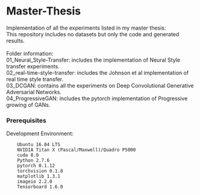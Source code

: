 # Master-Thesis
Implementation of all the experiments listed in my master thesis:<br />
This repository includes no datasets but only the code and generated results.
<br />
<br />
Folder information:<br />
01_Neural_Style-Transfer: includes the implementation of Neural Style transfer experiments.<br />
02_real-time-style-transfer: includes the Johnson et al implementation of real time style transfer.<br />
03_DCGAN: contains all the experiments on Deep Convolutional Generative Adversarial Networks.<br />
04_ProgressiveGAN: includes the pytorch implementation of Progressive growing of GANs.<br />

### Prerequisites
Development Environment:
```
	Ubuntu 16.04 LTS
	NVIDIA Titan X (Pascal/Maxwell)/Quadro P5000
	cuda 8.0
	Python 2.7.6
	pytorch 0.1.12
	torchvision 0.1.8
	matplotlib 1.3.1
	imageio 2.2.0
	Tensorboard 1.6.0
```
